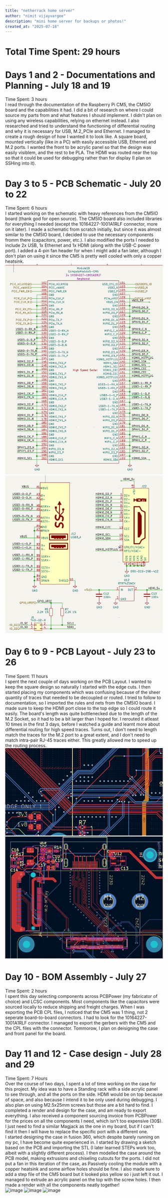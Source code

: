 ```yaml
---
title: "netherrack home server"
author: "nimit vijayvargee"
description: "mini home server for backups or photos!"
created_at: "2025-07-18"
---
```

# Total Time Spent: 29 hours
# Days 1 and 2 - Documentations and Planning - July 18 and 19
Time Spent: 3 hours \
I read through the documentation of the Raspberry Pi CM5, the CM5IO board and the capabilities it had. I did a bit of research on where I could source my parts from and what features I should implement. I didn't plan on using any wireless capabilities, relying on ethernet instead. I also researched and tried to understand the functioning of differential routing and why it is necessary for USB, M.2_PCIe and Ethernet. I managed to create a rough design of how I wanted it to look like. A square board, mounted vertically (like in a PC) with easily accessible USB, Ethernet and M.2 ports. I wanted the front to be acrylic panel so that the design was easily visiblem, and the rest to be PLA. The HDMI was routed near the top so that it could be used for debugging rather than for display (I plan on SSHing into it).

# Day 3 to 5 - PCB Schematic - July 20 to 22
Time Spent: 6 hours \
I started working on the schematic with heavy references from the CM5IO board (thank god for open source). The CM5IO board also included libraries for everything I needed (except the 10164227-1001A1RLF connector, more on it later). I made a schematic from scratch initially, but since it was almost similar to the CM5IO board, I decided to use the necessary components fromm there (capacitors, power, etc.). I also modified the ports I needed to include 2x USB, 1x Ethernet and 1x HDMI (along with the USB-C power port). I added a 4-pin fan header for when I might add a fan later, although I don't plan on using it since the CM5 is pretty well cooled with only a copper heatsink.
![highspeed](/assets/highspeed.png)
![USB and HDMI](/assets/usbhdmi.png)

# Day 6 to 9 - PCB Layout - July 23 to 26
Time Spent: 11 hours \
I spent the next couple of days working on the PCB Layout. I wanted to keep the square design so naturally I started with the edge cuts. I then started placing my components which was confusing because of the sheer quantity of traces that needed to be decoupled or routed. I tried to follow to documentation, so I imported the rules and nets from the CM5IO board. I made sure to keep the HDMI port close to the top edge so I could route it easily. The board's length was quite bottlenecked due to the length of the M.2 Socket, so it had to be a bit larger than I hoped for. I rerouted it atleast 10 times in the first 3 days, before I watched a guide and learnt more about differential routing for high speed traces. Turns out, I don't need to length match the traces for the M.2 port to a great extent, and I don't need to match intra-pair RJ-45 traces either. This greatly allowed me to speed up the routing process. 
![traces for ethernet and usb](/assets/pcb_eth_usb_trace.png)
![HDMI, PCIe](/assets/pcb_hdmi_pcie_trace.png)
# Day 10 - BOM Assembly - July 27
Time Spent: 2 hours \
I spent this day selecting components across PCBPower (my fabricator of choice) and LCSC components. Most components like the capacitors were sourced locally to reduce shipping and freight charges. When I was exporting the PCB CPL files, I noticed that the CM5 was 1 thing, not 2 seperate board-to-board connectors. I had to look for the 10164227-1001A1RLF connector. I managed to export the gerbers with the CM5 and the CPL files with the connector. Tommorow, I plan on deisigning the case and front panel for the board.

# Day 11 and 12 - Case design - July 28 and 29
Time Spent: 7 Hours \
Over the course of two days, I spent a lot of time working on the case for this project. My idea was to have a Standing rack with a side acrylic panel to see through, and all the ports on the side. HDMI would be on top because of space, and also because I intend it to be only used during debugging. I also plan on using M2.5x25mm screws but those are a bit hard to find. I completed a render and design for the case, and am ready to export everything. I also received a component sourcing invoice from PCBPower for the prices on all the components I need, which isn't too expensive (30$). I just need to find a similar Magjack as the one in my board, but if I can't find it then I will have to replace the specific port with a different one. \
I started designing the case in fusion 360, which despite barely running on my pc, I have become quite experienced in. I started by drawing a sketch based on the PCB and importing the STL (I later learned STEPs work too, albeit with a slightly different process). I then modelled the case around the PCB model, making extrusions and chiseling cutouts for the ports. I did not put a fan in this iteration of the case, as Passively cooling the module with a copper heatsink and some airflow holes should be fine. I also made sure to add a step file of the CM5 board but it looked piss yellow so i just left it out. I managed to extrude an acrylic panel on the top with the screw holes. I then made a render with all the components neatly together! \
<img width="720" height="437" alt="image" src="https://github.com/user-attachments/assets/f4855b87-28c5-48d0-a9fa-3dbcebd1291a" />
<img width="720" height="389" alt="image" src="https://github.com/user-attachments/assets/6b9ad101-41f8-4f08-b906-6092a44008f1" />
<img width="720" height="461" alt="image" src="https://github.com/user-attachments/assets/008ca6db-5a43-4972-8ae2-731dcaf3c1c6" />

